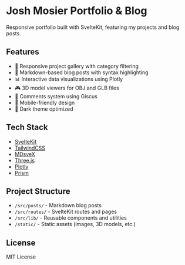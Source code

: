 # Josh Mosier Portfolio & Blog

Responsive portfolio built with SvelteKit, featuring my projects and blog posts.

## Features

- 🎨 Responsive project gallery with category filtering
- 📝 Markdown-based blog posts with syntax highlighting
- 📊 Interactive data visualizations using Plotly
- 🎮 3D model viewers for OBJ and GLB files
- 💬 Comments system using Giscus
- 📱 Mobile-friendly design
- 🌙 Dark theme optimized

## Tech Stack

- [SvelteKit](https://kit.svelte.dev/)
- [TailwindCSS](https://tailwindcss.com/)
- [MDsveX](https://mdsvex.com/)
- [Three.js](https://threejs.org/)
- [Plotly](https://plotly.com/javascript/)
- [Prism](https://prismjs.com/)

## Project Structure

- `/src/posts/` - Markdown blog posts
- `/src/routes/` - SvelteKit routes and pages
- `/src/lib/` - Reusable components and utilities
- `/static/` - Static assets (images, 3D models, etc.)

## License

MIT License
